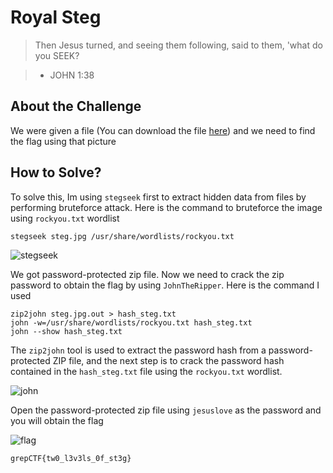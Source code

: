 # Royal Steg
> Then Jesus turned, and seeing them following, said to them, 'what do you SEEK?

> - JOHN 1:38

## About the Challenge
We were given a file (You can download the file [here](steg.jpg)) and we need to find the flag using that picture

## How to Solve?
To solve this, Im using `stegseek` first to extract hidden data from files by performing bruteforce attack. Here is the command to bruteforce the image using `rockyou.txt` wordlist

```shell
stegseek steg.jpg /usr/share/wordlists/rockyou.txt
```

![stegseek](images/stegseek.png)

We got password-protected zip file. Now we need to crack the zip password to obtain the flag by using `JohnTheRipper`. Here is the command I used

```shell
zip2john steg.jpg.out > hash_steg.txt
john -w=/usr/share/wordlists/rockyou.txt hash_steg.txt
john --show hash_steg.txt
```

The `zip2john` tool is used to extract the password hash from a password-protected ZIP file, and the next step is to crack the password hash contained in the `hash_steg.txt` file using the `rockyou.txt` wordlist.

![john](images/john.png)

Open the password-protected zip file using `jesuslove` as the password and you will obtain the flag

![flag](images/flag.png)

```
grepCTF{tw0_l3v3ls_0f_st3g}
```